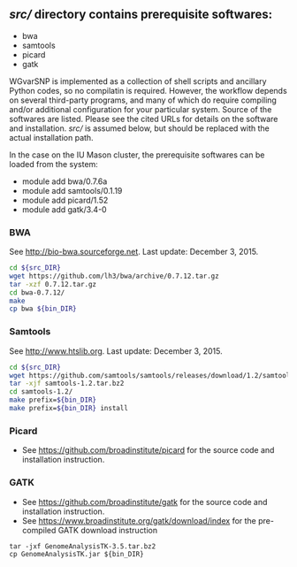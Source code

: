 ## *src/* directory contains prerequisite softwares:
- bwa
- samtools
- picard
- gatk

WGvarSNP is implemented as a collection of shell scripts and ancillary Python codes, so no compilatin is required. However, the workflow depends on several third-party programs, and many of which do require compiling and/or additional configuration for your particular system. Source of the softwares are listed. Please see the cited URLs for details on the software and installation. *src/* is assumed below, but should be replaced with the actual installation path.

In the case on the IU Mason cluster, the prerequisite softwares can be loaded from the system:
- module add bwa/0.7.6a
- module add samtools/0.1.19
- module add picard/1.52
- module add gatk/3.4-0

### BWA
See http://bio-bwa.sourceforge.net.
Last update: December 3, 2015.
```bash
cd ${src_DIR}
wget https://github.com/lh3/bwa/archive/0.7.12.tar.gz
tar -xzf 0.7.12.tar.gz
cd bwa-0.7.12/
make
cp bwa ${bin_DIR}
```

### Samtools
See http://www.htslib.org.
Last update: December 3, 2015.
```bash
cd ${src_DIR}
wget https://github.com/samtools/samtools/releases/download/1.2/samtools-1.2.tar.bz2
tar -xjf samtools-1.2.tar.bz2
cd samtools-1.2/
make prefix=${bin_DIR}
make prefix=${bin_DIR} install
```

### Picard
* See https://github.com/broadinstitute/picard for the source code and installation instruction.

### GATK
* See https://github.com/broadinstitute/gatk for the source code and installation instruction.
* See https://www.broadinstitute.org/gatk/download/index for the pre-compiled GATK download instruction
```
tar -jxf GenomeAnalysisTK-3.5.tar.bz2
cp GenomeAnalysisTK.jar ${bin_DIR}
```
